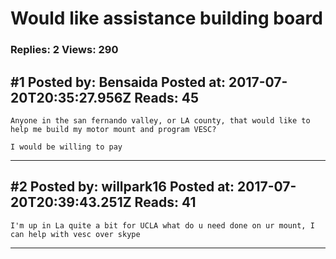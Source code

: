 # Would like assistance building board

### Replies: 2 Views: 290

## \#1 Posted by: Bensaida Posted at: 2017-07-20T20:35:27.956Z Reads: 45

```
Anyone in the san fernando valley, or LA county, that would like to help me build my motor mount and program VESC?

I would be willing to pay
```

---
## \#2 Posted by: willpark16 Posted at: 2017-07-20T20:39:43.251Z Reads: 41

```
I'm up in La quite a bit for UCLA what do u need done on ur mount, I can help with vesc over skype
```

---

